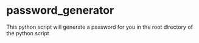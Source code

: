 # password_generator
This python script will generate a password for you in the root directory of the python script
